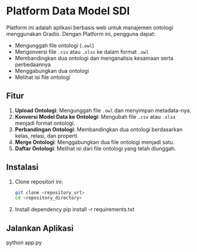 # Platform Data Model SDI

Platform ini adalah aplikasi berbasis web untuk manajemen ontologi menggunakan Gradio. Dengan Platform ini, pengguna dapat:
- Mengunggah file ontologi (`.owl`)
- Mengonversi file `.csv` atau `.xlsx` ke dalam format `.owl`
- Membandingkan dua ontologi dan menganalisis kesamaan serta perbedaannya
- Menggabungkan dua ontologi
- Melihat isi file ontologi

## Fitur
1. **Upload Ontologi**: Mengunggah file `.owl` dan menyimpan metadata-nya.
2. **Konversi Model Data ke Ontologi**: Mengubah file `.csv` atau `.xlsx` menjadi format ontologi.
3. **Perbandingan Ontologi**: Membandingkan dua ontologi berdasarkan kelas, relasi, dan properti.
4. **Merge Ontologi**: Menggabungkan dua file ontologi menjadi satu.
5. **Daftar Ontologi**: Melihat isi dari file ontologi yang telah diunggah.

## Instalasi
1. Clone repositori ini:
   ```bash
   git clone <repository_url>
   cd <repository_directory>

2. Install dependency
   pip install -r requirements.txt

## Jalankan Aplikasi 
python app.py

